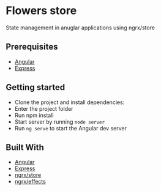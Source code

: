 # Flowers store
State management in anuglar applications using ngrx/store

## Prerequisites
- [Angular](https://angular.io)
- [Express](https://expressjs.com/)

## Getting started
- Clone the project and install dependencies:
- Enter the project folder
- Run npm install
- Start server by running `node server`
- Run `ng serve` to start the Angular dev server

## Built With

* [Angular](https://angular.io)
* [Express](https://expressjs.com/)
* [ngrx/store](https://ngrx.io/guide/store)
* [ngrx/effects](https://ngrx.io/guide/effects)
